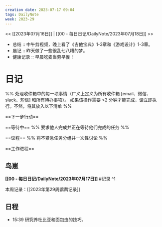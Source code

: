 ```yaml
---
creation date: 2023-07-17 09:04
tags: DailyNote
week: 2023-29
---
```


<< [[2023年07月16日]] | [[00 - 每日日记/DailyNote/2023年07月18日]] >>


- 总结 :: 中午剪视频，晚上看了《吉他宝典》1-3章和《游戏设计》1-3章。
- 晨记 ::  昨天做了一些很乱七八糟的梦。
- 健康记录 :: 早晨吃麦当劳早餐！

# 日记
%% 处理收件箱中的每一项事情（广义上定义为所有收件箱 [email、微信、slack、短信] 和所有待办事项）。 如果该操作需要 <2 分钟才能完成，请立即执行。不然，将其放入以下清单 %% 

==下一步行动==



==等待中==
%% 要求他人完成并正在等待他们完成的任务 %%

==议程==
%% 将不紧急任务分组并一次性讨论 %%

==工作进程==

## 鸟崽
**[[00 - 每日日记/DailyNote/2023年07月17日]]**
#记录 
^1

本周记录：[[2023年第29周鹦鹉记录]]

## 日程
- <time>15:39</time> 研究养杜比亚和面包虫的技巧。